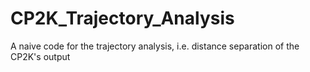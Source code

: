 # CP2K_Trajectory_Analysis
A naive code for the trajectory analysis, i.e. distance separation of the CP2K's output

